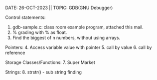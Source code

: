 DATE: 26-OCT-2023 || TOPIC: GDB(GNU Debugger)

Control statements:
1. gdb-sample.c: class room example program, attached this mail.
2. % grading with % as float.
3. Find the biggest of n numbers, without using arrays.

Pointers:
4. Access variable value with pointer
5. call by value
6. call by reference

Storage Classes/Functions:
7. Super Market

Strings:
8. strstr() - sub string finding
